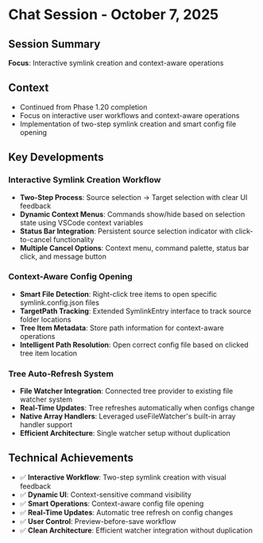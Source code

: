# Chat Session - October 7, 2025

## Session Summary

**Focus**: Interactive symlink creation and context-aware operations

## Context
- Continued from Phase 1.20 completion
- Focus on interactive user workflows and context-aware operations
- Implementation of two-step symlink creation and smart config file opening

## Key Developments

### Interactive Symlink Creation Workflow
- **Two-Step Process**: Source selection → Target selection with clear UI feedback
- **Dynamic Context Menus**: Commands show/hide based on selection state using VSCode context variables
- **Status Bar Integration**: Persistent source selection indicator with click-to-cancel functionality
- **Multiple Cancel Options**: Context menu, command palette, status bar click, and message button

### Context-Aware Config Opening
- **Smart File Detection**: Right-click tree items to open specific symlink.config.json files
- **TargetPath Tracking**: Extended SymlinkEntry interface to track source folder locations
- **Tree Item Metadata**: Store path information for context-aware operations
- **Intelligent Path Resolution**: Open correct config file based on clicked tree item location

### Tree Auto-Refresh System
- **File Watcher Integration**: Connected tree provider to existing file watcher system
- **Real-Time Updates**: Tree refreshes automatically when configs change
- **Native Array Handlers**: Leveraged useFileWatcher's built-in array handler support
- **Efficient Architecture**: Single watcher setup without duplication

## Technical Achievements
- ✅ **Interactive Workflow**: Two-step symlink creation with visual feedback
- ✅ **Dynamic UI**: Context-sensitive command visibility
- ✅ **Smart Operations**: Context-aware config file opening
- ✅ **Real-Time Updates**: Automatic tree refresh on config changes
- ✅ **User Control**: Preview-before-save workflow
- ✅ **Clean Architecture**: Efficient watcher integration without duplication
